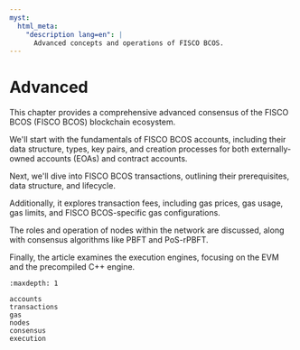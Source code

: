```yaml
---
myst:
  html_meta:
    "description lang=en": |
      Advanced concepts and operations of FISCO BCOS.
---
```


# Advanced

This chapter provides a comprehensive advanced consensus of the FISCO BCOS (FISCO BCOS) blockchain ecosystem.

We'll start with the fundamentals of FISCO BCOS accounts, including their data structure, types, key pairs, and creation processes for both externally-owned accounts (EOAs) and contract accounts.

Next, we'll dive into FISCO BCOS transactions, outlining their prerequisites, data structure, and lifecycle.

Additionally, it explores transaction fees, including gas prices, gas usage, gas limits, and FISCO BCOS-specific gas configurations.

The roles and operation of nodes within the network are discussed, along with consensus algorithms like PBFT and PoS-rPBFT.

Finally, the article examines the execution engines, focusing on the EVM and the precompiled C++ engine.

```{toctree}
:maxdepth: 1

accounts
transactions
gas
nodes
consensus
execution
```

